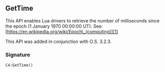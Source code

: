 ## GetTime

This API enables Lua drivers to retrieve the number of milliseconds since the epoch (1 January 1970 00:00:00 UT). 
See: [https://en.wikipedia.org/wiki/Epoch\_(computing)][1]


This API was added in conjunction with O.S. 3.2.3.


### Signature

`C4:GetTime()`


[1]:	https://en.wikipedia.org/wiki/Epoch_(computing) "Epoch Date in Computing"